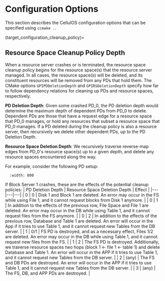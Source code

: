# Configuration Options

This section describes the CellulOS configuration options that can be specified using `ccmake .`.

(target_configuration_cleanup_policy)=
## Resource Space Cleanup Policy Depth

When a resource server crashes or is terminated, the resource space cleanup policy begins for the resource space(s) that the resource server managed. In all cases, the resource space(s) will be deleted, and its constituent resources will be removed from any PDs that hold them. The CMake options `GPIPDDeletionDepth` and `GPIRSDeletionDepth` specify how far to follow dependency relations for cleaning up PDs and resource spaces, respectively.

**PD Deletion Depth**: Given some crashed PD_0, the PD deletion depth would determine the maximum depth of dependent PDs from PD_0 to delete. Dependent PDs are those that have a request edge for a resource space that PD_0 manages, or hold any resources that subset a resource space that PD_0 manages. If a PD deleted during the cleanup policy is also a resource server, then recursively we delete other dependent PDs, up to the PD Deletion Depth.

**Resource Space Deletion Depth**: We recursively traverse reverse-map edges from PD_0's resource space(s) up to a given depth, and delete any resource spaces encountered along the way.

For example, consider the following PD setup: 

```{image} figures/resource_cleanup_model_state.png
  :width: 800
```

If Block Server 1 crashes, these are the effects of the potential cleanup policies:
| PD Deletion Depth | Resource Space Deletion Depth | Effect |
|---|---|---|
| 0 | 0 | Disk 1 and Block 1 are deleted. An error may occur in the FS while using File 1, and it cannot request blocks from Disk 1 anymore. |
| 0 | 1 | In addition to the effects of the previous row, File Space and File 1 are deleted. An error may occur in the DB while using Table 1, and it cannot request files from the FS anymore. |
| 0 | 2 | In addition to the effects of the previous row, Database and Table 1 are deleted. An error will occur in the App if it tries to use Table 1, and it cannot request new Tables from the DB server. |
| 1 | 0/1 | FS PD is destroyed, and as a necessary effect, Files 1/2 are deleted. An error may occur in the DB while using Table 1, and it cannot request new files from the FS. |
| 1 | 2 | The FS PD is destroyed. Additionally, we traverse resource spaces two hops (block 1 <- file 1 <- table 1) and delete Database and Table 1. An error will occur in the APP if it tries to use Table 1, and it cannot request new Tables from the DB server. |
| 2 | (any) | The FS and DB PDs are destroyed. An error will occur in the APP if it tries to use Table 1, and it cannot request new Tables from the DB server. |
| 3 | (any) | The FS, DB, and APP PDs are destroyed. |